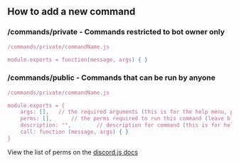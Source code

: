 ## How to add a new command
### /commands/private - Commands restricted to bot owner only  
```javascript
/commands/private/commandName.js

module.exports = function(message, args) { }
```
### /commands/public - Commands that can be run by anyone  
```javascript
/commands/private/commandName.js

module.exports = {
	args: [],	// the required arguments (this is for the help menu, please wrap each on in <>)
	perms: [],		// the perms required to run this command (leave blank for anyone to be able to run it)
    description: "",		// description for command (this is for help menu, try to keep it short)
    call: function (message, args) { }
}
```
View the list of perms on the [discord.js docs](https://discord.js.org/#/docs/main/stable/class/Permissions?scrollTo=s-FLAGS)